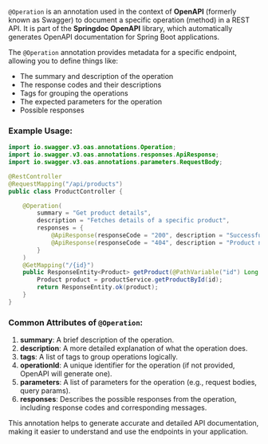`@Operation` is an annotation used in the context of **OpenAPI** (formerly known as Swagger) to document a specific operation (method) in a REST API. It is part of the **Springdoc OpenAPI** library, which automatically generates OpenAPI documentation for Spring Boot applications.

The `@Operation` annotation provides metadata for a specific endpoint, allowing you to define things like:

- The summary and description of the operation
- The response codes and their descriptions
- Tags for grouping the operations
- The expected parameters for the operation
- Possible responses

### Example Usage:

```java
import io.swagger.v3.oas.annotations.Operation;
import io.swagger.v3.oas.annotations.responses.ApiResponse;
import io.swagger.v3.oas.annotations.parameters.RequestBody;

@RestController
@RequestMapping("/api/products")
public class ProductController {

    @Operation(
        summary = "Get product details",
        description = "Fetches details of a specific product",
        responses = {
            @ApiResponse(responseCode = "200", description = "Successful response"),
            @ApiResponse(responseCode = "404", description = "Product not found")
        }
    )
    @GetMapping("/{id}")
    public ResponseEntity<Product> getProduct(@PathVariable("id") Long id) {
        Product product = productService.getProductById(id);
        return ResponseEntity.ok(product);
    }
}
```

### Common Attributes of `@Operation`:

1. **summary**: A brief description of the operation.
2. **description**: A more detailed explanation of what the operation does.
3. **tags**: A list of tags to group operations logically.
4. **operationId**: A unique identifier for the operation (if not provided, OpenAPI will generate one).
5. **parameters**: A list of parameters for the operation (e.g., request bodies, query params).
6. **responses**: Describes the possible responses from the operation, including response codes and corresponding messages.

This annotation helps to generate accurate and detailed API documentation, making it easier to understand and use the endpoints in your application.